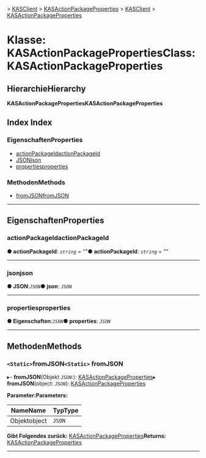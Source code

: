 <span data-ttu-id="4ce5b-101">[](../README.md) > [KASClient](../modules/kasclient.md) > [KASActionPackageProperties](../classes/kasclient.kasactionpackageproperties.md)</span><span class="sxs-lookup"><span data-stu-id="4ce5b-101">[](../README.md) > [KASClient](../modules/kasclient.md) > [KASActionPackageProperties](../classes/kasclient.kasactionpackageproperties.md)</span></span>

# <a name="class-kasactionpackageproperties"></a><span data-ttu-id="4ce5b-102">Klasse: KASActionPackageProperties</span><span class="sxs-lookup"><span data-stu-id="4ce5b-102">Class: KASActionPackageProperties</span></span>

## <a name="hierarchy"></a><span data-ttu-id="4ce5b-103">Hierarchie</span><span class="sxs-lookup"><span data-stu-id="4ce5b-103">Hierarchy</span></span>

<span data-ttu-id="4ce5b-104">**KASActionPackageProperties**</span><span class="sxs-lookup"><span data-stu-id="4ce5b-104">**KASActionPackageProperties**</span></span>

## <a name="index"></a><span data-ttu-id="4ce5b-105">Index </span><span class="sxs-lookup"><span data-stu-id="4ce5b-105">Index</span></span>

### <a name="properties"></a><span data-ttu-id="4ce5b-106">Eigenschaften</span><span class="sxs-lookup"><span data-stu-id="4ce5b-106">Properties</span></span>

* [<span data-ttu-id="4ce5b-107">actionPackageId</span><span class="sxs-lookup"><span data-stu-id="4ce5b-107">actionPackageId</span></span>](kasclient.kasactionpackageproperties.md#actionpackageid)
* [<span data-ttu-id="4ce5b-108">JSON</span><span class="sxs-lookup"><span data-stu-id="4ce5b-108">json</span></span>](kasclient.kasactionpackageproperties.md#json)
* [<span data-ttu-id="4ce5b-109">properties</span><span class="sxs-lookup"><span data-stu-id="4ce5b-109">properties</span></span>](kasclient.kasactionpackageproperties.md#properties)
### <a name="methods"></a><span data-ttu-id="4ce5b-110">Methoden</span><span class="sxs-lookup"><span data-stu-id="4ce5b-110">Methods</span></span>

* [<span data-ttu-id="4ce5b-111">fromJSON</span><span class="sxs-lookup"><span data-stu-id="4ce5b-111">fromJSON</span></span>](kasclient.kasactionpackageproperties.md#fromjson)

---

## <a name="properties"></a><span data-ttu-id="4ce5b-112">Eigenschaften</span><span class="sxs-lookup"><span data-stu-id="4ce5b-112">Properties</span></span>

<a id="actionpackageid"></a>

###  <a name="actionpackageid"></a><span data-ttu-id="4ce5b-113">actionPackageId</span><span class="sxs-lookup"><span data-stu-id="4ce5b-113">actionPackageId</span></span>

<span data-ttu-id="4ce5b-114">**● actionPackageId**: *`string`* = ""</span><span class="sxs-lookup"><span data-stu-id="4ce5b-114">**● actionPackageId**: *`string`* = ""</span></span>

___
<a id="json"></a>

###  <a name="json"></a><span data-ttu-id="4ce5b-115">json</span><span class="sxs-lookup"><span data-stu-id="4ce5b-115">json</span></span>

<span data-ttu-id="4ce5b-116">**● JSON**:*`JSON`*</span><span class="sxs-lookup"><span data-stu-id="4ce5b-116">**● json**: *`JSON`*</span></span>

___
<a id="properties"></a>

###  <a name="properties"></a><span data-ttu-id="4ce5b-117">properties</span><span class="sxs-lookup"><span data-stu-id="4ce5b-117">properties</span></span>

<span data-ttu-id="4ce5b-118">**● Eigenschaften**:*`JSON`*</span><span class="sxs-lookup"><span data-stu-id="4ce5b-118">**● properties**: *`JSON`*</span></span>

___

## <a name="methods"></a><span data-ttu-id="4ce5b-119">Methoden</span><span class="sxs-lookup"><span data-stu-id="4ce5b-119">Methods</span></span>

<a id="fromjson"></a>

### <a name="static-fromjson"></a><span data-ttu-id="4ce5b-120">`<Static>`fromJSON</span><span class="sxs-lookup"><span data-stu-id="4ce5b-120">`<Static>` fromJSON</span></span>

<span data-ttu-id="4ce5b-121">▸- **fromJSON**(Objekt *`JSON`*:): [KASActionPackageProperties](kasclient.kasactionpackageproperties.md)</span><span class="sxs-lookup"><span data-stu-id="4ce5b-121">▸ **fromJSON**(object: *`JSON`*): [KASActionPackageProperties](kasclient.kasactionpackageproperties.md)</span></span>

<span data-ttu-id="4ce5b-122">**Parameter:**</span><span class="sxs-lookup"><span data-stu-id="4ce5b-122">**Parameters:**</span></span>

| <span data-ttu-id="4ce5b-123">Name</span><span class="sxs-lookup"><span data-stu-id="4ce5b-123">Name</span></span> | <span data-ttu-id="4ce5b-124">Typ</span><span class="sxs-lookup"><span data-stu-id="4ce5b-124">Type</span></span> |
| ------ | ------ |
| <span data-ttu-id="4ce5b-125">Objekt</span><span class="sxs-lookup"><span data-stu-id="4ce5b-125">object</span></span> | `JSON` |

<span data-ttu-id="4ce5b-126">**Gibt Folgendes zurück:** [KASActionPackageProperties](kasclient.kasactionpackageproperties.md)</span><span class="sxs-lookup"><span data-stu-id="4ce5b-126">**Returns:** [KASActionPackageProperties](kasclient.kasactionpackageproperties.md)</span></span>

___

